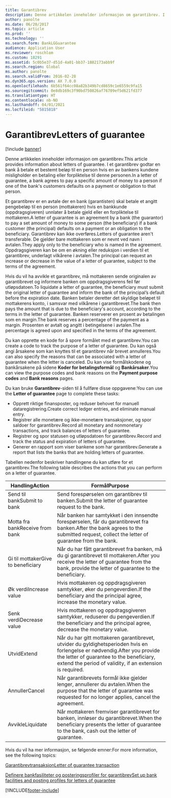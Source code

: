```yaml
---
title: Garantibrev
description: Denne artikkelen inneholder informasjon om garantibrev. I et garantibrev godtar en bank å betale et bestemt beløp til en person hvis en av bankens kundene misligholder en betaling eller forpliktelse til denne personen.
author: panolte
ms.date: 06/20/2017
ms.topic: article
ms.prod: ''
ms.technology: ''
ms.search.form: BankLGGuarantee
audience: Application User
ms.reviewer: roschlom
ms.custom: 18291
ms.assetid: 5c0b5e37-d51d-4a01-bb37-1882173abb9f
ms.search.region: Global
ms.author: panolte
ms.search.validFrom: 2016-02-28
ms.dyn365.ops.version: AX 7.0.0
ms.openlocfilehash: 6b561f64cc08a82b349b7cd8659c1e6559c9fa15
ms.sourcegitcommit: 0e8db169c3f90bd750826af76709ef5d621fd377
ms.translationtype: HT
ms.contentlocale: nb-NO
ms.lasthandoff: 04/01/2021
ms.locfileid: "5815818"
---
```

# <a name="letters-of-guarantee"></a><span data-ttu-id="37fd6-104">Garantibrev</span><span class="sxs-lookup"><span data-stu-id="37fd6-104">Letters of guarantee</span></span>

[!include [banner](../includes/banner.md)]

<span data-ttu-id="37fd6-105">Denne artikkelen inneholder informasjon om garantibrev.</span><span class="sxs-lookup"><span data-stu-id="37fd6-105">This article provides information about letters of guarantee.</span></span> <span data-ttu-id="37fd6-106">I et garantibrev godtar en bank å betale et bestemt beløp til en person hvis en av bankens kundene misligholder en betaling eller forpliktelse til denne personen.</span><span class="sxs-lookup"><span data-stu-id="37fd6-106">In a letter of guarantee, a bank agrees to pay a specific amount of money to a person if one of the bank's customers defaults on a payment or obligation to that person.</span></span> 

<span data-ttu-id="37fd6-107">Et garantibrev er en avtale der en bank (garantisten) skal betale et angitt pengebeløp til en person (mottakeren) hvis en bankkunde (oppdragsgiveren) unnlater å betale gjeld eller en forpliktelse til mottakeren.</span><span class="sxs-lookup"><span data-stu-id="37fd6-107">A letter of guarantee is an agreement by a bank (the guarantor) to pay a set amount of money to some person (the beneficiary) if a bank customer (the principal) defaults on a payment or an obligation to the beneficiary.</span></span> <span data-ttu-id="37fd6-108">Garantibrev kan ikke overføres.</span><span class="sxs-lookup"><span data-stu-id="37fd6-108">Letters of guarantee aren't transferable.</span></span> <span data-ttu-id="37fd6-109">De gjelder bare mottakeren som er nevnt ved navn i avtalen.</span><span class="sxs-lookup"><span data-stu-id="37fd6-109">They apply only to the beneficiary who is named in the agreement.</span></span> <span data-ttu-id="37fd6-110">Oppdragsgiveren kan be om en økning eller reduksjon i verdien til et garantibrev, underlagt vilkårene i avtalen.</span><span class="sxs-lookup"><span data-stu-id="37fd6-110">The principal can request an increase or decrease in the value of a letter of guarantee, subject to the terms of the agreement.</span></span> 

<span data-ttu-id="37fd6-111">Hvis du vil ha avvikle et garantibrev, må mottakeren sende originalen av garantibrevet og informere banken om oppdragsgiverens feil før utløpsdatoen.</span><span class="sxs-lookup"><span data-stu-id="37fd6-111">To liquidate a letter of guarantee, the beneficiary must submit the original letter of guarantee and inform the bank of the principal’s default before the expiration date.</span></span> <span data-ttu-id="37fd6-112">Banken betaler deretter det skyldige beløpet til mottakerens konto, i samsvar med vilkårene i garantibrevet.</span><span class="sxs-lookup"><span data-stu-id="37fd6-112">The bank then pays the amount that is due to the beneficiary's account, according to the terms in the letter of guarantee.</span></span> <span data-ttu-id="37fd6-113">Banken reserverer en prosent av betalingen som en margin.</span><span class="sxs-lookup"><span data-stu-id="37fd6-113">The bank reserves a percentage of the payment as a margin.</span></span> <span data-ttu-id="37fd6-114">Prosenten er avtalt og angitt i betingelsene i avtalen.</span><span class="sxs-lookup"><span data-stu-id="37fd6-114">The percentage is agreed upon and specified in the terms of the agreement.</span></span> 

<span data-ttu-id="37fd6-115">Du kan opprette en kode for å spore formålet med et garantibrev.</span><span class="sxs-lookup"><span data-stu-id="37fd6-115">You can create a code to track the purpose of a letter of guarantee.</span></span> <span data-ttu-id="37fd6-116">Du kan også angi årsakene som kan knyttes til et garantibrev når brevet annulleres.</span><span class="sxs-lookup"><span data-stu-id="37fd6-116">You can also specify the reasons that can be associated with a letter of guarantee when the letter is canceled.</span></span> <span data-ttu-id="37fd6-117">Du kan vise formålskodene og bankårsakene på sidene **Koder for betalingsformål** og **Bankårsaker**.</span><span class="sxs-lookup"><span data-stu-id="37fd6-117">You can view the purpose codes and bank reasons on the **Payment purpose codes** and **Bank reasons** pages.</span></span> 

<span data-ttu-id="37fd6-118">Du kan bruke **Garantibrev**-siden til å fullføre disse oppgavene:</span><span class="sxs-lookup"><span data-stu-id="37fd6-118">You can use the **Letter of guarantee** page to complete these tasks:</span></span>

-   <span data-ttu-id="37fd6-119">Opprett riktige finansposter, og reduser behovet for manuell dataregistrering.</span><span class="sxs-lookup"><span data-stu-id="37fd6-119">Create correct ledger entries, and eliminate manual entry.</span></span>
-   <span data-ttu-id="37fd6-120">Registrer alle monetære og ikke-monetære transaksjoner, og spor saldoer for garantibrev.</span><span class="sxs-lookup"><span data-stu-id="37fd6-120">Record all monetary and nonmonetary transactions, and track balances of letters of guarantee.</span></span>
-   <span data-ttu-id="37fd6-121">Registrer og spor statusen og utløpsdatoen for garantibrev.</span><span class="sxs-lookup"><span data-stu-id="37fd6-121">Record and track the status and expiration of letters of guarantee.</span></span>
-   <span data-ttu-id="37fd6-122">Generer en rapport som viser bankene som har garantibrev.</span><span class="sxs-lookup"><span data-stu-id="37fd6-122">Generate a report that lists the banks that are holding letters of guarantee.</span></span>

<span data-ttu-id="37fd6-123">Tabellen nedenfor beskriver handlingene du kan utføre for et garantibrev.</span><span class="sxs-lookup"><span data-stu-id="37fd6-123">The following table describes the actions that you can perform on a letter of guarantee.</span></span>

| <span data-ttu-id="37fd6-124">Handling</span><span class="sxs-lookup"><span data-stu-id="37fd6-124">Action</span></span>              | <span data-ttu-id="37fd6-125">Formål</span><span class="sxs-lookup"><span data-stu-id="37fd6-125">Purpose</span></span>                                                                                                                   |
|---------------------|---------------------------------------------------------------------------------------------------------------------------|
| <span data-ttu-id="37fd6-126">Send til bank</span><span class="sxs-lookup"><span data-stu-id="37fd6-126">Submit to bank</span></span>      | <span data-ttu-id="37fd6-127">Send forespørselen om garantibrev til banken.</span><span class="sxs-lookup"><span data-stu-id="37fd6-127">Submit the letter of guarantee request to the bank.</span></span>                                                                       |
| <span data-ttu-id="37fd6-128">Motta fra bank</span><span class="sxs-lookup"><span data-stu-id="37fd6-128">Receive from bank</span></span>   | <span data-ttu-id="37fd6-129">Når banken har samtykket i den innsendte forespørselen, får du garantibrevet fra banken.</span><span class="sxs-lookup"><span data-stu-id="37fd6-129">After the bank agrees to the submitted request, collect the letter of guarantee from the bank.</span></span>                            |
| <span data-ttu-id="37fd6-130">Gi til mottaker</span><span class="sxs-lookup"><span data-stu-id="37fd6-130">Give to beneficiary</span></span> | <span data-ttu-id="37fd6-131">Når du har fått garantibrevet fra banken, må du gi garantibrevet til mottakeren.</span><span class="sxs-lookup"><span data-stu-id="37fd6-131">After you receive the letter of guarantee from the bank, provide the letter of guarantee to the beneficiary.</span></span>              |
| <span data-ttu-id="37fd6-132">Øk verdi</span><span class="sxs-lookup"><span data-stu-id="37fd6-132">Increase value</span></span>      | <span data-ttu-id="37fd6-133">Hvis mottakeren og oppdragsgiveren samtykker, øker du pengeverdien.</span><span class="sxs-lookup"><span data-stu-id="37fd6-133">If the beneficiary and the principal agree, increase the monetary value.</span></span>                                                  |
| <span data-ttu-id="37fd6-134">Senk verdi</span><span class="sxs-lookup"><span data-stu-id="37fd6-134">Decrease value</span></span>      | <span data-ttu-id="37fd6-135">Hvis mottakeren og oppdragsgiveren samtykker, reduserer du pengeverdien.</span><span class="sxs-lookup"><span data-stu-id="37fd6-135">If the beneficiary and the principal agree, decrease the monetary value.</span></span>                                                  |
| <span data-ttu-id="37fd6-136">Utvid</span><span class="sxs-lookup"><span data-stu-id="37fd6-136">Extend</span></span>              | <span data-ttu-id="37fd6-137">Når du har gitt mottakeren garantibrevet, utvider du gyldighetsperioden hvis en forlengelse er nødvendig.</span><span class="sxs-lookup"><span data-stu-id="37fd6-137">After you provide the letter of guarantee to the beneficiary, extend the period of validity, if an extension is required.</span></span> |
| <span data-ttu-id="37fd6-138">Annuller</span><span class="sxs-lookup"><span data-stu-id="37fd6-138">Cancel</span></span>              | <span data-ttu-id="37fd6-139">Når garantibrevets formål ikke gjelder lenger, annullerer du avtalen.</span><span class="sxs-lookup"><span data-stu-id="37fd6-139">When the purpose that the letter of guarantee was requested for no longer applies, cancel the agreement.</span></span>                  |
| <span data-ttu-id="37fd6-140">Avvikle</span><span class="sxs-lookup"><span data-stu-id="37fd6-140">Liquidate</span></span>           | <span data-ttu-id="37fd6-141">Når mottakeren fremviser garantibrevet for banken, innløser du garantibrevet.</span><span class="sxs-lookup"><span data-stu-id="37fd6-141">When the beneficiary presents the letter of guarantee to the bank, cash out the letter of guarantee.</span></span>                      |


<span data-ttu-id="37fd6-142">Hvis du vil ha mer informasjon, se følgende emner:</span><span class="sxs-lookup"><span data-stu-id="37fd6-142">For more information, see the following topics:</span></span>

[<span data-ttu-id="37fd6-143">Garantibrevtransaksjon</span><span class="sxs-lookup"><span data-stu-id="37fd6-143">Letter of guarantee transaction</span></span>](tasks/letter-guarantee-transaction.md)

[<span data-ttu-id="37fd6-144">Definere bankfasiliteter og posteringsprofiler for garantibrev</span><span class="sxs-lookup"><span data-stu-id="37fd6-144">Set up bank facilities and posting profiles for letters of guarantee</span></span>](tasks/set-up-bank-facilities-posting-profiles.md)




[!INCLUDE[footer-include](../../includes/footer-banner.md)]